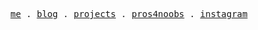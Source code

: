 <p align="center">
  <samp>
    <a href="https://gabrielmaxgb.github.io/gabrielmaxgb-arena/" target="_blank">me</a> .
    <a href="https://gabrielmaxgb.github.io/gabrielmaxgb-arena/blog" target="_blank">blog</a> .
    <a href="" target="_blank">projects</a> .
    <a href="https://www.pros4noobs.com/" target="_blank">pros4noobs</a> .
    <a href="https://www.instagram.com/gabrielmaxgb/" target="_blank">instagram</a>
  </samp>
</p>
